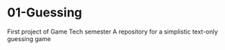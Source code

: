# 01-Guessing
First project of Game Tech semester
A repository for a simplistic text-only guessing game
